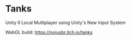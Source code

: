 # Tanks
 Unity II Local Multiplayer using Unity's New Input System

WebGL build: https://nojusbr.itch.io/tanks
